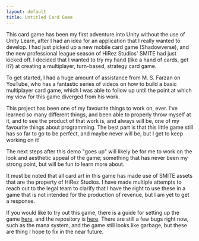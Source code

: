 ```yaml
---
layout: default
title: Untitled Card Game
---
```


This card game has been my first adventure into Unity without the use of Unity Learn, after I had an idea for an application that I really wanted to develop. I had just picked up a new mobile card game (Shadowverse), and the new professional league season of HiRez Studios' SMITE had just kicked off. I decided that I wanted to try my hand (like a hand of cards, get it?) at creating a multiplayer, turn-based, strategy card game.

To get started, I had a huge amount of assistance from M. S. Farzan on YouTube, who has a fantastic series of videos on how to build a basic multiplayer card game, which I was able to follow up until the point at which my view for this game diverged from his work.

This project has been one of my favourite things to work on, ever. I've learned so many different things, and been able to properly throw myself at it, and to see the product of that work is, and always will be, one of my favourite things about programming. The best part is that this little game still has so far to go to be perfect, and maybe never will be, but I get to keep working on it!

The next steps after this demo "goes up" will likely be for me to work on the look and aesthetic appeal of the game; something that has never been my strong point, but will be fun to learn more about.

It must be noted that all card art in this game has made use of SMITE assets that are the property of HiRez Studios. I have made multiple attempts to reach out to the legal team to clarify that I have the right to use these in a game that is not intended for the production of revenue, but I am yet to get a response.

If you would like to try out this game, there is a guide for setting up the game [here](./ucg_setup), and the repository is [here](https://github.com/JacquesBrangeon/JacquesBrangeon.github.io/tree/master/untitled_card_game). There are still a few bugs right now, such as the mana system, and the game still looks like garbage, but these are thing I hope to fix in the near future.
